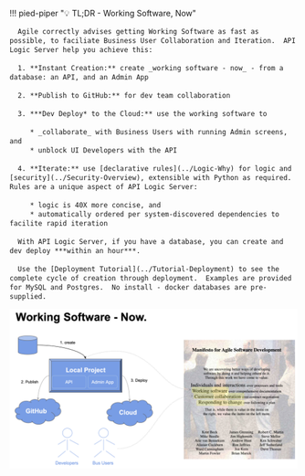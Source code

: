 !!! pied-piper ":bulb: TL;DR - Working Software, Now"

      Agile correctly advises getting Working Software as fast as possible, to faciliate Business User Collaboration and Iteration.  API Logic Server help you achieve this:

      1. **Instant Creation:** create _working software - now_ - from a database: an API, and an Admin App

      2. **Publish to GitHub:** for dev team collaboration

      3. ***Dev Deploy* to the Cloud:** use the working software to 
      
         * _collaborate_ with Business Users with running Admin screens, and 
         * unblock UI Developers with the API

      4. **Iterate:** use [declarative rules](../Logic-Why) for logic and [security](../Security-Overview), extensible with Python as required.  Rules are a unique aspect of API Logic Server:
      
         * logic is 40X more concise, and 
         * automatically ordered per system-discovered dependencies to facilite rapid iteration

      With API Logic Server, if you have a database, you can create and dev deploy ***within an hour***.

      Use the [Deployment Tutorial](../Tutorial-Deployment) to see the complete cycle of creation through deployment.  Examples are provided for MySQL and Postgres.  No install - docker databases are pre-supplied.

![Behave Summary](images/devops/working-software-now.png)

